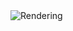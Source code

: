 <img src="https://github.com/mzuelch/CATs-Eurosynth/blob/main/Modules/Standard%20Line/4Ch%20Mixer/Documentation/Rendering.JPG" alt="Rendering">
